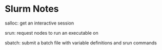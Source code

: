 # Slurm Notes

salloc: get an interactive session

srun: request nodes to run an executable on

sbatch: submit a batch file with variable definitions and srun commands
